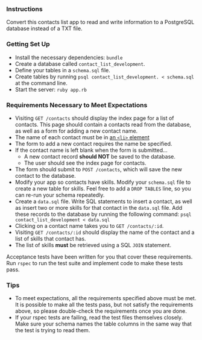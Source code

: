 ### Instructions

Convert this contacts list app to read and write information to a PostgreSQL database instead of a TXT file.

### Getting Set Up

* Install the necessary dependencies: `bundle`
* Create a database called `contact_list_development`.
* Define your tables in a `schema.sql` file.
* Create tables by running `psql contact_list_development. < schema.sql` at the command line.
* Start the server: `ruby app.rb`

### Requirements Necessary to Meet Expectations

* Visiting `GET /contacts` should display the index page for a list of contacts. This page should contain a contacts read from the database, as well as a form for adding a new contact name.
* The name of each contact must be in [an `<li>` element](https://developer.mozilla.org/en-US/docs/Web/HTML/Element/li)
* The form to add a new contact requires the name be specified.
* If the contact name is left blank when the form is submitted...
  - A new contact record **should NOT** be saved to the database.
  - The user should see the index page for contacts.
* The form should submit to `POST /contacts`, which will save the new contact to the database.
* Modify your app so contacts have skills. Modify your `schema.sql` file to create a new table for skills. Feel free to add a `DROP TABLES` line, so you can re-run your schema repeatedly.
* Create a `data.sql` file. Write SQL statements to insert a contact, as well as insert two or more skills for that contact  in the `data.sql` file. Add these records to the database by running the following command: `psql contact_list_development < data.sql`
* Clicking on a contact name takes you to `GET /contacts/:id`.
* Visiting `GET /contacts/:id` should display the name of the contact and a list of skills that contact has.
* The list of skills **must** be retrieved using a SQL `JOIN` statement.

Acceptance tests have been written for you that cover these requirements. Run `rspec` to run the test suite and implement code to make these tests pass.

### Tips

* To meet expectations, all the requirements specified above must be met. It is possible to make all the tests pass, but not satisfy the requirements above, so please double-check the requirements once you are done.
* If your rspec tests are failing, read the test files themselves closely. Make sure your schema names the table columns in the same way that the test is trying to read them.
